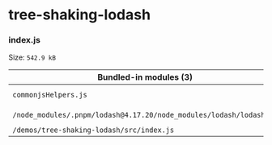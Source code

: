 # tree-shaking-lodash

<!-- report:start -->
### index.js
Size: `542.9 kB`

| Bundled-in modules (3)                                             | Size       | Exports                                  |
| ------------------------------------------------------------------ | ---------- | ---------------------------------------- |
| `commonjsHelpers.js`                                               | `315 B`    | `commonjsGlobal`, `createCommonjsModule` |
| `/node_modules/.pnpm/lodash@4.17.20/node_modules/lodash/lodash.js` | `542.5 kB` | `__moduleExports`                        |
| `/demos/tree-shaking-lodash/src/index.js`                          | `73 B`     |                                          |




<!-- report:end -->
